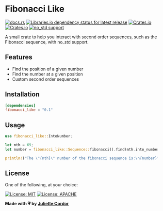 # Fibonacci Like

[![docs.rs](https://img.shields.io/docsrs/fibonacci-like)](https://docs.rs/fibonacci-like)
[![Libraries.io dependency status for latest release](https://img.shields.io/librariesio/release/cargo/fibonacci-like)](/Cargo.toml)
[![Crates.io](https://img.shields.io/crates/v/fibonacci-like)](https://crates.io/crates/fibonacci-like)
[![Crates.io](https://img.shields.io/crates/d/fibonacci-like)](https://crates.io/crates/fibonacci-like)
[![no_std support](https://img.shields.io/badge/no__std-supported-green)](/src/lib.rs)

A small crate to help you interact with second order sequences, such as the Fibonacci sequence, with no_std support.

## Features

- Find the position of a given number
- Find the number at a given position
- Custom second order sequences

## Installation

```toml
[dependencies]
fibonacci_like = "0.1"
```

## Usage

```rust
use fibonacci_like::IntoNumber;

let nth = 69;
let number = fibonacci_like::Sequence::fibonacci().find(nth.into_number());

println!("The \"{nth}\" number of the fibonacci sequence is:\n{number}");
```

## License

One of the following, at your choice:

[![License: MIT](https://img.shields.io/badge/License-MIT-yellow.svg)](https://opensource.org/licenses/MIT)
[![License: APACHE](https://img.shields.io/badge/License-APACHE-green.svg)](https://opensource.org/licenses/APACHE)

**Made with 💗 by [Juliette Cordor](https://github.com/jewlexx)**
